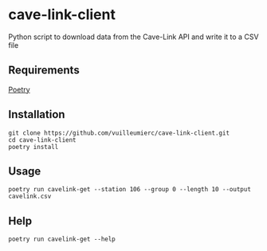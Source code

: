 # cave-link-client

Python script to download data from the Cave-Link API and write it to a CSV file

## Requirements

[Poetry](https://python-poetry.org/docs/#installing-with-the-official-installer)

## Installation

```shell
git clone https://github.com/vuilleumierc/cave-link-client.git
cd cave-link-client
poetry install
```

## Usage

```shell
poetry run cavelink-get --station 106 --group 0 --length 10 --output cavelink.csv
```

## Help

```shell
poetry run cavelink-get --help
```
